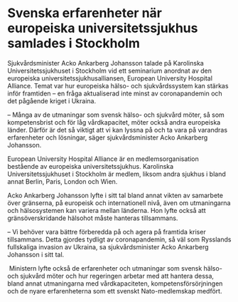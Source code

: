 # Svenska erfarenheter när europeiska universitetssjukhus samlades i Stockholm

Sjukvårdsminister Acko Ankarberg Johansson talade på Karolinska Universitetssjukhuset i Stockholm vid ett seminarium anordnat av den europeiska universitetssjukhusalliansen, European University Hospital Alliance. Temat var hur europeiska hälso- och sjukvårdssystem kan stärkas inför framtiden – en fråga aktualiserad inte minst av coronapandemin och det pågående kriget i Ukraina.

– Många av de utmaningar som svensk hälso- och sjukvård möter, så som kompetensbrist och för låg vårdkapacitet, möter också andra europeiska länder. Därför är det så viktigt att vi kan lyssna på och ta vara på varandras erfarenheter och lösningar, säger sjukvårdsminister Acko Ankarberg Johansson.

European University Hospital Alliance är en medlemsorganisation bestående av europeiska universitetssjukhus. Karolinska Universitetssjukhuset i Stockholm är medlem, liksom andra sjukhus i bland annat Berlin, Paris, London och Wien.

Acko Ankarberg Johansson lyfte i sitt tal bland annat vikten av samarbete över gränserna, på europeisk och internationell nivå, även om utmaningarna och hälsosystemen kan variera mellan länderna. Hon lyfte också att gränsöverskridande hälsohot måste hanteras tillsammans.

– Vi behöver vara bättre förberedda på och agera på framtida kriser tillsammans. Detta gjordes tydligt av coronapandemin, så väl som Rysslands fullskaliga invasion av Ukraina, sa sjukvårdsminister Acko Ankarberg Johansson i sitt tal.

 Ministern lyfte också de erfarenheter och utmaningar som svensk hälso- och sjukvård möter och hur regeringen arbetar med att hantera dessa, bland annat utmaningarna med vårdkapaciteten, kompetensförsörjningen och de nyare erfarenheterna som ett svenskt Nato-medlemskap medfört.
